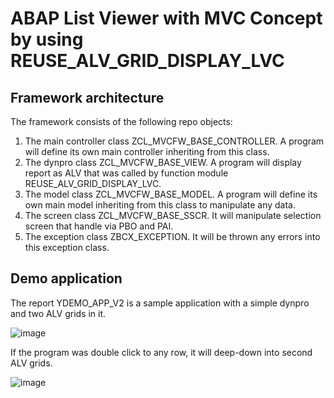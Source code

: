 # ABAP List Viewer with MVC Concept by using REUSE_ALV_GRID_DISPLAY_LVC
## Framework architecture
The framework consists of the following repo objects:
  1. The main controller class ZCL_MVCFW_BASE_CONTROLLER. A program will define its own main controller inheriting from this class.
  2. The dynpro class ZCL_MVCFW_BASE_VIEW. A program will display report as ALV that was called by function module REUSE_ALV_GRID_DISPLAY_LVC.
  3. The model class ZCL_MVCFW_BASE_MODEL. A program will define its own main model inheriting from this class to manipulate any data.
  4. The screen class ZCL_MVCFW_BASE_SSCR. It will manipulate selection screen that handle via PBO and PAI.  
  5. The exception class ZBCX_EXCEPTION. It will be thrown any errors into this exception class.

## Demo application

The report YDEMO_APP_V2 is a sample application with a simple dynpro and two ALV grids in it.

![image](https://user-images.githubusercontent.com/57941447/200183813-4b2f9699-4a11-494a-9dd1-7c0e754c7304.png)

If the program was double click to any row, it will deep-down into second ALV grids. 

![image](https://user-images.githubusercontent.com/57941447/200185956-66ded94b-48d2-4cd3-a9d5-067e001a2e7e.png)

